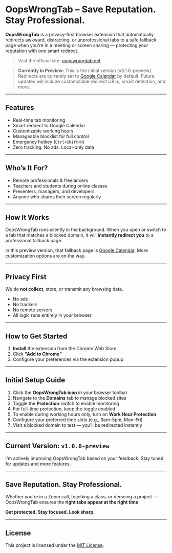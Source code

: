 # OopsWrongTab – Save Reputation. Stay Professional.

**OopsWrongTab** is a privacy-first browser extension that automatically redirects awkward, distracting, or unprofessional tabs to a safe fallback page when you're in a meeting or screen sharing — protecting your reputation with one smart redirect.

> Visit the official site: [oopswrongtab.net](https://oopswrongtab.net)

> **Currently in Preview:** This is the initial version (v0.1.0-preview). Redirects are currently set to [Google Calendar](https://calendar.google.com) by default. Future updates will include customizable redirect URLs, smart detection, and more.

---

## Features

- Real-time tab monitoring
- Smart redirect to Google Calendar
- Customizable working hours
- Manageable blocklist for full control
- Emergency hotkey (`Ctrl+Shift+H`)
- Zero tracking. No ads. Local-only data

---

## Who’s It For?

- Remote professionals & freelancers
- Teachers and students during online classes
- Presenters, managers, and developers
- Anyone who shares their screen regularly

---

## How It Works

OopsWrongTab runs silently in the background. When you open or switch to a tab that matches a blocked domain, it will **instantly redirect you** to a professional fallback page.

In this preview version, that fallback page is [Google Calendar](https://calendar.google.com). More customization options are on the way.

---

## Privacy First

We do **not collect**, store, or transmit any browsing data.

- No ads
- No trackers
- No remote servers
- All logic runs entirely in your browser

---

## How to Get Started

1. **Install** the extension from the Chrome Web Store
2. Click **"Add to Chrome"**
3. Configure your preferences via the extension popup

---

## Initial Setup Guide

1. Click the **OopsWrongTab icon** in your browser toolbar
2. Navigate to the **Domains** tab to manage blocked sites
3. Toggle the **Protection** switch to enable monitoring
4. For full-time protection, keep the toggle enabled
5. To enable during working hours only, turn on **Work Hour Protection**
6. Configure your preferred time slots (e.g., 9am–5pm, Mon–Fri)
7. Visit a blocked domain to test — you'll be redirected instantly

---

## Current Version: `v1.0.0-preview`

I'm actively improving OopsWrongTab based on your feedback. Stay tuned for updates and more features.

---

## Save Reputation. Stay Professional.

Whether you're in a Zoom call, teaching a class, or demoing a project — OopsWrongTab ensures the **right tabs appear at the right time**.

**Get protected. Stay focused. Look sharp.**

---

## License

This project is licensed under the [MIT License](./LICENSE).

